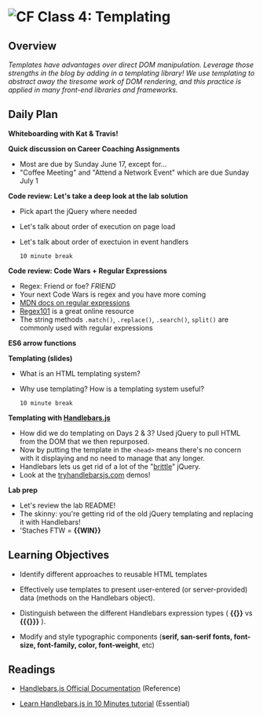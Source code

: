 ![CF](https://i.imgur.com/7v5ASc8.png)  Class 4: Templating
=======
## Overview
<!-- Provide a general overview of the daily concepts and processes that will be covered in lectures and labs -->

*Templates have advantages over direct DOM manipulation. Leverage those strengths in the blog by adding in a templating library! We use templating to abstract away the tiresome work of DOM rendering, and this practice is applied in many front-end libraries and frameworks.*

## Daily Plan

**Whiteboarding with Kat & Travis!**

**Quick discussion on Career Coaching Assignments**

- Most are due by Sunday June 17, except for...
- "Coffee Meeting" and "Attend a Network Event" which are due Sunday July 1

**Code review: Let's take a deep look at the lab solution**

- Pick apart the jQuery where needed
- Let's talk about order of execution on page load
- Let's talk about order of exectuion in event handlers

  ```10 minute break```

**Code review: Code Wars + Regular Expressions**

- Regex: Friend or foe? *FRIEND*
- Your next Code Wars is regex and you have more coming
- [MDN docs on regular expressions](https://developer.mozilla.org/en-US/docs/Web/JavaScript/Guide/Regular_Expressions)
- [Regex101](https://regex101.com/) is a great online resource
- The string methods `.match()`, `.replace()`, `.search()`, `split()` are commonly used with regular expressions

**ES6 arrow functions**

**Templating (slides)**

- What is an HTML templating system?
- Why use templating? How is a templating system useful?


  ```10 minute break```

**Templating with [Handlebars.js](http://handlebarsjs.com/)**

- How did we do templating on Days 2 & 3? Used jQuery to pull HTML from the DOM that we then repurposed.
- Now by putting the template in the `<head>` means there's no concern with it displaying and no need to manage that any longer.
- Handlebars lets us get rid of a lot of the "[brittle](http://lmgtfy.com/?q=brittle+code)" jQuery.
- Look at the [tryhandlebarsjs.com](http://tryhandlebarsjs.com/) demos!
<!-- - [Code demo](https://github.com/codefellows/301-04-handlebars-demo) for us to hack together! -->

**Lab prep**

- Let's review the lab README!
- The skinny: you're getting rid of the old jQuery templating and replacing it with Handlebars!
- 'Staches FTW = **{{WIN}}**

## Learning Objectives
<!--
ABCD:
  Audience: Program participants
  Behavior: Expected learning/behavior changes/results
  Condition:
    Circumstances that lead to change/result
    When change/result are expected to occur
  Degree: How much change occurs (%) for how many participants (#)
-->

* Identify different approaches to reusable HTML templates

* Effectively use templates to present user-entered (or server-provided) data (methods on the Handlebars object).

* Distinguish between the different Handlebars expression types ( **{{}}** vs **{{{}}}** ).

* Modify and style typographic components (**serif, san-serif fonts, font-size, font-family, color, font-weight**, etc)

## Readings
<!-- List of readings required for this content; readings being completed by the start of this lecture -->

* [Handlebars.js Official Documentation](http://handlebarsjs.com/) (Reference)

* [Learn Handlebars.js in 10 Minutes tutorial](http://tutorialzine.com/2015/01/learn-handlebars-in-10-minutes/) (Essential)
